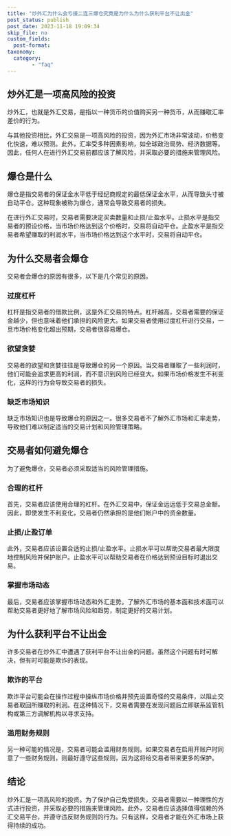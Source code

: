 ```yaml
---
title: "炒外汇为什么会亏接二连三爆仓究竟是为什么为什么获利平台不让出金"
post_status: publish
post_date: 2023-11-18 19:09:34
skip_file: no
custom_fields: 
  post-format: 
taxonomy:
  category:
        - "faq"
---
```


## 炒外汇是一项高风险的投资

炒外汇，也就是外汇交易，是指以一种货币的价值购买另一种货币，从而赚取汇率差价的行为。

与其他投资相比，外汇交易是一项高风险的投资，因为外汇市场非常波动，价格变化快速，难以预测。此外，汇率受多种因素影响，如全球政治局势、经济数据等。因此，任何人在进行外汇交易前都应该了解风险，并采取必要的措施来管理风险。

## 爆仓是什么

爆仓是指交易者的保证金水平低于经纪商规定的最低保证金水平，从而导致头寸被自动平仓。这种现象被称为爆仓，通常会导致交易者的损失。

在进行外汇交易时，交易者需要决定买卖数量和止损/止盈水平。止损水平是指交易者的预设价格，当市场价格达到这个价格时，交易将自动平仓。止盈水平是指交易者希望赚取的利润水平，当市场价格达到这个水平时，交易将自动平仓。

## 为什么交易者会爆仓

交易者会爆仓的原因有很多，以下是几个常见的原因。

### 过度杠杆

杠杆是指交易者的借款比例，这是外汇交易的特点。杠杆越高，交易者需要的保证金越少，但也意味着他们承担的风险更大。如果交易者使用过度杠杆进行交易，一旦市场价格变化超出预期，交易者很容易爆仓。

### 欲望贪婪

交易者的欲望和贪婪往往是导致爆仓的另一个原因。当交易者赚取了一些利润时，他们可能会追求更高的利润，而不意识到风险已经变大。如果市场价格发生不利变化，这样的行为会导致交易者的损失。

### 缺乏市场知识

缺乏市场知识也是导致爆仓的原因之一。很多交易者不了解外汇市场和汇率走势，导致他们难以制定适当的交易计划和风险管理策略。

## 交易者如何避免爆仓

为了避免爆仓，交易者必须采取适当的风险管理措施。

### 合理的杠杆

首先，交易者应该使用合理的杠杆。在外汇交易中，保证金远远低于交易总金额。因此，即使发生不利变化，交易者仍然承担的是他们帐户中的资金数量。

### 止损/止盈订单

此外，交易者应该设置合适的止损/止盈水平。止损水平可以帮助交易者最大限度地控制风险并保护账户。止盈水平可以帮助交易者在价格达到预设目标时退出交易。

### 掌握市场动态

最后，交易者应该掌握市场动态和外汇走势。了解外汇市场的基本面和技术面可以帮助交易者更好地了解市场风险和趋势，制定更好的交易计划。

## 为什么获利平台不让出金

许多交易者在炒外汇中遭遇了获利平台不让出金的问题。虽然这个问题有时可解决，但有时可能是欺诈的表现。

### 欺诈的平台

欺诈平台可能会在操作过程中操纵市场价格并预先设置奇怪的交易条件，以阻止交易者取回所赚取的利润。在这种情况下，交易者需要在发现问题后立即联系监管机构或第三方调解机构以寻求支持。

### 滥用财务规则

另一种可能的情况是，交易者可能会滥用财务规则。如果交易者在启用开账户时同意了一些财务规则，则最好遵守这些规则，因为这将给交易者带来更多的保护。

## 结论

炒外汇是一项高风险的投资。为了保护自己免受损失，交易者需要以一种理性的方式进行投资，并采取必要的措施来管理风险。此外，交易者应该选择值得信赖的外汇交易平台，并遵守违反财务规则的行为。只有这样，交易者才能在外汇市场上获得持续的成功。
